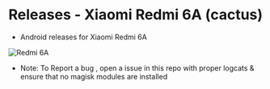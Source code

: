 # Releases - Xiaomi Redmi 6A (cactus) #

* Android releases for Xiaomi Redmi 6A

![Redmi 6A](https://fdn2.gsmarena.com/vv/pics/xiaomi/xiaomi-redmi-6a-1.jpg "Redmi 6A")


* Note: To Report a bug , open a issue in this repo with proper logcats & ensure that no magisk modules are installed
